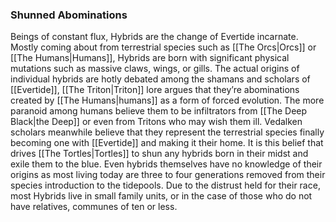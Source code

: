 ### Shunned Abominations
Beings of constant flux, Hybrids are the change of Evertide incarnate. Mostly coming about from terrestrial species such as [[The Orcs|Orcs]] or [[The Humans|Humans]], Hybrids are born with significant physical mutations such as massive claws, wings, or gills. The actual origins of individual hybrids are hotly debated among the shamans and scholars of [[Evertide]], [[The Triton|Triton]] lore argues that they’re abominations created by [[The Humans|humans]] as a form of forced evolution. The more paranoid among humans believe them to be infiltrators from [[The Deep Black|the Deep]] or even from Tritons who may wish them ill. Vedalken scholars meanwhile believe that they represent the terrestrial species finally becoming one with [[Evertide]] and making it their home. It is this belief that drives [[The Tortles|Tortles]] to shun any hybrids born in their midst and exile them to the blue. Even hybrids themselves have no knowledge of their origins as most living today are three to four generations removed from their species introduction to the tidepools. Due to the distrust held for their race, most Hybrids live in small family units, or in the case of those who do not have relatives, communes of ten or less.
